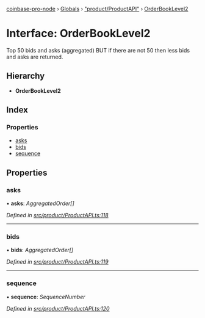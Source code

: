 [coinbase-pro-node](../README.md) › [Globals](../globals.md) › ["product/ProductAPI"](../modules/_product_productapi_.md) › [OrderBookLevel2](_product_productapi_.orderbooklevel2.md)

# Interface: OrderBookLevel2

Top 50 bids and asks (aggregated) BUT if there are not 50 then less bids and asks are returned.

## Hierarchy

- **OrderBookLevel2**

## Index

### Properties

- [asks](_product_productapi_.orderbooklevel2.md#asks)
- [bids](_product_productapi_.orderbooklevel2.md#bids)
- [sequence](_product_productapi_.orderbooklevel2.md#sequence)

## Properties

### asks

• **asks**: _AggregatedOrder[]_

_Defined in [src/product/ProductAPI.ts:118](https://github.com/bennyn/coinbase-pro-node/blob/ea7299d/src/product/ProductAPI.ts#L118)_

---

### bids

• **bids**: _AggregatedOrder[]_

_Defined in [src/product/ProductAPI.ts:119](https://github.com/bennyn/coinbase-pro-node/blob/ea7299d/src/product/ProductAPI.ts#L119)_

---

### sequence

• **sequence**: _SequenceNumber_

_Defined in [src/product/ProductAPI.ts:120](https://github.com/bennyn/coinbase-pro-node/blob/ea7299d/src/product/ProductAPI.ts#L120)_
